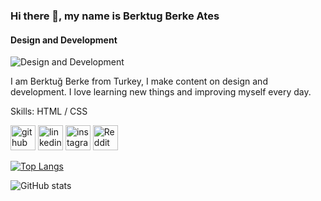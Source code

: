### Hi there 👋, my name is Berktug Berke Ates
#### Design and Development
![Design and Development](https://pbs.twimg.com/profile_banners/35432643/1539971599/600x200)

I am Berktuğ Berke from Turkey, I make content on design and development. I love learning new things and improving myself every day.

Skills:  HTML / CSS



[<img src='https://cdn.jsdelivr.net/npm/simple-icons@3.0.1/icons/github.svg' alt='github' height='40'>](https://github.com/berktugates)  [<img src='https://cdn.jsdelivr.net/npm/simple-icons@3.0.1/icons/linkedin.svg' alt='linkedin' height='40'>](https://www.linkedin.com/in/berktugates/)  [<img src='https://cdn.jsdelivr.net/npm/simple-icons@3.0.1/icons/instagram.svg' alt='instagram' height='40'>](https://www.instagram.com/berktugates/)  [<img src='https://cdn.jsdelivr.net/npm/simple-icons@3.0.1/icons/reddit.svg' alt='Reddit' height='40'>](https://www.reddit.com/user/berktugates)  

[![Top Langs](https://github-readme-stats.vercel.app/api/top-langs/?username=berktugates)](https://github.com/anuraghazra/github-readme-stats)

![GitHub stats](https://github-readme-stats.vercel.app/api?username=berktugates&show_icons=true)  

